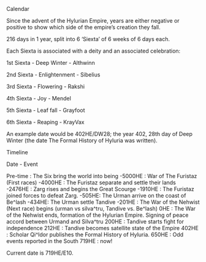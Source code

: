 ﻿Calendar


Since the advent of the Hylurian Empire, years are either negative or positive to show which side of the empire’s creation they fall.


216 days in 1 year, split into 6 ‘Siexta’ of 6 weeks of 6 days each. 


Each Siexta is associated with a deity and an associated celebration:


1st Siexta - Deep Winter - Althwinn


2nd Siexta - Enlightenment - Sibelius


3rd Siexta - Flowering - Rakshi


4th Siexta - Joy - Mendel


5th Siexta - Leaf fall - Grayfoot


6th Siexta - Reaping - KrayVax


An example date would be 402HE/DW28; the year 402, 28th day of Deep Winter (the date The Formal History of Hyluria was written).


Timeline


 Date - Event


Pre-time :  The Six bring the world into being
-5000HE : War of The Furistaz (First races)
-4000HE : The Furistaz separate and settle their lands
-2476HE : Zarg rises and begins the Great Scourge
-1910HE : The Furistaz joined forces to defeat Zarg.
-505HE: The Urman arrive on the coast of Be^lash
-434HE: The Urman settle Tandive
-201HE : The War of the Nehwist (Next race) begins (urman vs silva^tru, Tandive vs. Be^lash)
0HE : The War of the Nehwist ends, formation of the Hylurian Empire. Signing of peace accord between Urmand and Silva^tru
200HE : Tandive starts fight for independence
212HE : Tandive becomes satellite state of the Empire
402HE : Scholar Qi^ldor publishes the Formal History of Hyluria.
650HE : Odd events reported in the South
719HE : now!


Current date is 719HE/E10.